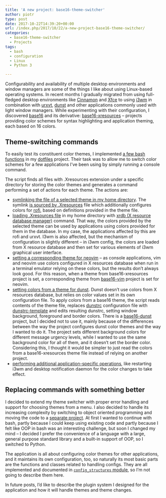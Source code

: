 ```yaml
---
title: 'A new project: base16-theme-switcher'
author: piotr
type: post
date: 2017-10-22T14:39:20+00:00
url: /index.php/2017/10/22/a-new-project-base16-theme-switcher/
categories:
  - base16-theme-switcher
  - Projects
tags:
  - bash
  - configuration
  - Linux
  - Python 3

---
```

Configurability and availability of multiple desktop environments and window managers are some of the things I like about using Linux-based operating systems. In recent months I gradually migrated from using full-fledged desktop environments like [Cinnamon][1] and [Xfce][2] to using [i3wm][3] in combination with [urxvt][4], [dunst][5] and other applications commonly used with light window managers. While experimenting with their configuration, I discovered [base16][6] and its derivative: [base16-xresources][7] &#8211; projects providing color schemes for syntax highlighting and application theming, each based on 16 colors.

<!--more-->

## Theme-switching commands

To easily test its constituent color themes, I implemented [a few bash functions][8] in my [dotfiles][9] project. Their task was to allow me to switch color schemes for a few applications I&#8217;ve been using by simply running a console command.

The script finds all files with .Xresources extension under a specific directory for storing the color themes and generates a command performing a set of actions for each theme. The actions are:

  * [symlinking the file of a selected theme in my home directory][10]. The symlink [is sourced by .Xresources][11] file which additionally configures colors for [rofi][12], based on definitions provided in the theme file.
  * [loading .Xresources file][13] in my home directory with [xrdb (X resource database manager)][14] command. That way, the colors provided by the selected theme can be used by applications using colors provided for them in the database. In my case, the applications affected by this are rofi and urxvt. I3wm is also affected, but the mechanism of configuration is slightly different &#8211; in i3wm config, the colors are loaded from X resource database and then set for various elements of i3wm graphical user interface.
  * [setting a corresponding theme for neovim][15] &#8211; as console applications, vim and neovim use colors configured in X resources database when run in a terminal emulator relying on these colors, but the results don&#8217;t always look good. For this reason, when a theme from base16-xresources project is set, a corresponding theme from [base16-vim][16] project is set for neovim.
  * [setting colors from a theme for dunst][17]. Dunst doesn&#8217;t use colors from X resources database, but relies on color values set in its own configuration file. To apply colors from a base16 theme, the script reads contents of the theme file, replaces [dunstrc][18] configuration file with [dunstrc-template][19] and edits resulting dunstrc, setting window background, foreground and border colors. There is a [base16-dunst][20] project, but I decided not to use it, mainly because of the differences between the way the project configures dunst color themes and the way I wanted to do it. The project sets different background colors for different message urgency levels, while I wanted to use the same background color for all of them, and it doesn&#8217;t set the border color. Considering this, I thought it would be simpler to just read the colors from a base16-xresources theme file instead of relying on another project.
  * [performing additional application-specific operations][21], like restarting i3wm and desktop notification daemon for the color changes to take effect.

## Replacing commands with something better

I decided to extend my theme switcher with proper error handling and support for choosing themes from a menu. I also decided to handle its increasing complexity by switching to object oriented programming and moving the code to a [separate project][22]. At first I wanted to continue with bash, partly because I could keep using existing code and partly because I felt like OOP in bash was an interesting challenge, but soon I changed my mind &#8211; I decided I prefer the convenience of a language with a large, general purpose standard library and a built-in support of OOP, so I switched to Python.

The application is all about configuring color themes for other applications, and it maintains its own configuration, too, so naturally its most basic parts are the functions and classes related to handling configs. They are all implemented and documented in [`config_structures` module][23], so I&#8217;m not going to describe them here.

In future posts, I&#8217;d like to describe the plugin system I designed for the application and how it will handle themes and theme changes.

 [1]: https://en.wikipedia.org/wiki/Cinnamon_(software)
 [2]: https://xfce.org/
 [3]: https://i3wm.org/
 [4]: https://wiki.archlinux.org/index.php/rxvt-unicode
 [5]: https://dunst-project.org/
 [6]: https://chriskempson.github.io/base16/
 [7]: https://github.com/chriskempson/base16-xresources
 [8]: https://github.com/piotr-rusin/dotfiles/blob/5beebb4ab2371aec4e34ff3043cd6c3573e8ae42/.zshrc#L103
 [9]: https://github.com/piotr-rusin/dotfiles
 [10]: https://github.com/piotr-rusin/dotfiles/blob/0a8690406b52553729b347c9f3d63b72e70bb231/.zshrc#L146
 [11]: https://github.com/piotr-rusin/dotfiles/blob/0a8690406b52553729b347c9f3d63b72e70bb231/.Xresources#L33
 [12]: https://github.com/DaveDavenport/rofi
 [13]: https://github.com/piotr-rusin/dotfiles/blob/0a8690406b52553729b347c9f3d63b72e70bb231/.zshrc#L147
 [14]: https://linux.die.net/man/1/xrdb
 [15]: https://github.com/piotr-rusin/dotfiles/blob/0a8690406b52553729b347c9f3d63b72e70bb231/.zshrc#L115
 [16]: https://github.com/chriskempson/base16-vim
 [17]: https://github.com/piotr-rusin/dotfiles/blob/0a8690406b52553729b347c9f3d63b72e70bb231/.zshrc#L127
 [18]: https://github.com/piotr-rusin/dotfiles/blob/0a8690406b52553729b347c9f3d63b72e70bb231/.config/dunst/dunstrc
 [19]: https://github.com/piotr-rusin/dotfiles/blob/0a8690406b52553729b347c9f3d63b72e70bb231/.config/dunst/dunstrc-template
 [20]: https://github.com/khamer/base16-dunst
 [21]: https://github.com/piotr-rusin/dotfiles/blob/0a8690406b52553729b347c9f3d63b72e70bb231/.zshrc#L150
 [22]: https://github.com/piotr-rusin/base16-theme-switcher
 [23]: https://github.com/piotr-rusin/base16-theme-switcher/blob/4071e28e8afb4cc92736fc9db7ba0f10f3bc163c/base16_theme_switcher/config_structures.py